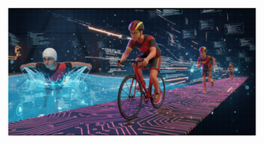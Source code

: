 <div id="header" align="left" >
  <img src="https://github.com/Ulisez/Ulisez/blob/profile/profile_header.png"/>
</div>

<!-- <div id="header" align="left" >
  <img src="https://github.com/Ulisez/Ulisez/blob/profile/avatar.png"/>
</div> -->

<!-- <div id="aboutme" align="right" width="100%">
  <img  src="https://github.com/Ulisez/Ulisez/blob/profile/profile.svg" width="100%"/>
</div> -->



<!---
Ulisez/Ulisez is a ✨ special ✨ repository because its `README.md` (this file) appears on your GitHub profile.
You can click the Preview link to take a look at your changes.
--->
